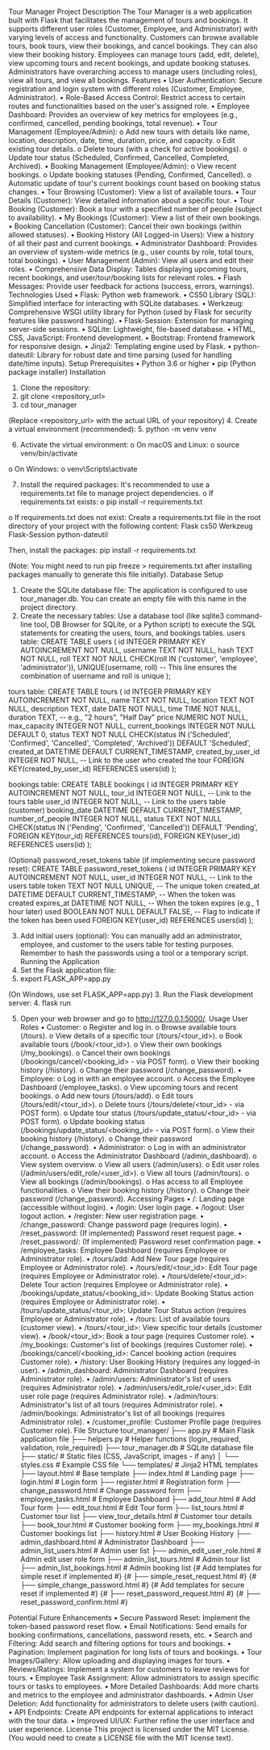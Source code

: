 Tour Manager
Project Description
The Tour Manager is a web application built with Flask that facilitates the management of tours and bookings. It supports different user roles (Customer, Employee, and Administrator) with varying levels of access and functionality.
Customers can browse available tours, book tours, view their bookings, and cancel bookings. They can also view their booking history. Employees can manage tours (add, edit, delete), view upcoming tours and recent bookings, and update booking statuses. Administrators have overarching access to manage users (including roles), view all tours, and view all bookings.
Features
•	User Authentication: Secure registration and login system with different roles (Customer, Employee, Administrator).
•	Role-Based Access Control: Restrict access to certain routes and functionalities based on the user's assigned role.
•	Employee Dashboard: Provides an overview of key metrics for employees (e.g., confirmed, cancelled, pending bookings, total revenue).
•	Tour Management (Employee/Admin):
o	Add new tours with details like name, location, description, date, time, duration, price, and capacity.
o	Edit existing tour details.
o	Delete tours (with a check for active bookings).
o	Update tour status (Scheduled, Confirmed, Cancelled, Completed, Archived).
•	Booking Management (Employee/Admin):
o	View recent bookings.
o	Update booking statuses (Pending, Confirmed, Cancelled).
o	Automatic update of tour's current bookings count based on booking status changes.
•	Tour Browsing (Customer): View a list of available tours.
•	Tour Details (Customer): View detailed information about a specific tour.
•	Tour Booking (Customer): Book a tour with a specified number of people (subject to availability).
•	My Bookings (Customer): View a list of their own bookings.
•	Booking Cancellation (Customer): Cancel their own bookings (within allowed statuses).
•	Booking History (All Logged-in Users): View a history of all their past and current bookings.
•	Administrator Dashboard: Provides an overview of system-wide metrics (e.g., user counts by role, total tours, total bookings).
•	User Management (Admin): View all users and edit their roles.
•	Comprehensive Data Display: Tables displaying upcoming tours, recent bookings, and user/tour/booking lists for relevant roles.
•	Flash Messages: Provide user feedback for actions (success, errors, warnings).
Technologies Used
•	Flask: Python web framework.
•	CS50 Library (SQL): Simplified interface for interacting with SQLite databases.
•	Werkzeug: Comprehensive WSGI utility library for Python (used by Flask for security features like password hashing).
•	Flask-Session: Extension for managing server-side sessions.
•	SQLite: Lightweight, file-based database.
•	HTML, CSS, JavaScript: Frontend development.
•	Bootstrap: Frontend framework for responsive design.
•	Jinja2: Templating engine used by Flask.
•	python-dateutil: Library for robust date and time parsing (used for handling date/time inputs).
Setup
Prerequisites
•	Python 3.6 or higher
•	pip (Python package installer)
Installation
1.	Clone the repository:
2.	git clone <repository_url>
3.	cd tour_manager

(Replace <repository_url> with the actual URL of your repository)
4.	Create a virtual environment (recommended):
5.	python -m venv venv

6.	Activate the virtual environment:
o	On macOS and Linux:
o	source venv/bin/activate

o	On Windows:
o	venv\Scripts\activate

7.	Install the required packages:
It's recommended to use a requirements.txt file to manage project dependencies.
o	If requirements.txt exists:
o	pip install -r requirements.txt

o	If requirements.txt does not exist:
Create a requirements.txt file in the root directory of your project with the following content:
Flask
cs50
Werkzeug
Flask-Session
python-dateutil

Then, install the packages:
pip install -r requirements.txt

(Note: You might need to run pip freeze > requirements.txt after installing packages manually to generate this file initially).
Database Setup
1.	Create the SQLite database file:
The application is configured to use tour_manager.db. You can create an empty file with this name in the project directory.
2.	Create the necessary tables:
Use a database tool (like sqlite3 command-line tool, DB Browser for SQLite, or a Python script) to execute the SQL statements for creating the users, tours, and bookings tables.
users table:
CREATE TABLE users (
    id INTEGER PRIMARY KEY AUTOINCREMENT NOT NULL,
    username TEXT NOT NULL,
    hash TEXT NOT NULL,
    roll TEXT NOT NULL CHECK(roll IN ('customer', 'employee', 'administrator')),
    UNIQUE(username, roll) -- This line ensures the combination of username and roll is unique
);

tours table:
CREATE TABLE tours (
    id INTEGER PRIMARY KEY AUTOINCREMENT NOT NULL,
    name TEXT NOT NULL,
    location TEXT NOT NULL,
    description TEXT,
    date DATE NOT NULL,
    time TIME NOT NULL,
    duration TEXT, -- e.g., "2 hours", "Half Day"
    price NUMERIC NOT NULL,
    max_capacity INTEGER NOT NULL,
    current_bookings INTEGER NOT NULL DEFAULT 0,
    status TEXT NOT NULL CHECK(status IN ('Scheduled', 'Confirmed', 'Cancelled', 'Completed', 'Archived')) DEFAULT 'Scheduled',
    created_at DATETIME DEFAULT CURRENT_TIMESTAMP,
    created_by_user_id INTEGER NOT NULL, -- Link to the user who created the tour
    FOREIGN KEY(created_by_user_id) REFERENCES users(id)
);

bookings table:
CREATE TABLE bookings (
    id INTEGER PRIMARY KEY AUTOINCREMENT NOT NULL,
    tour_id INTEGER NOT NULL, -- Link to the tours table
    user_id INTEGER NOT NULL, -- Link to the users table (customer)
    booking_date DATETIME DEFAULT CURRENT_TIMESTAMP,
    number_of_people INTEGER NOT NULL,
    status TEXT NOT NULL CHECK(status IN ('Pending', 'Confirmed', 'Cancelled')) DEFAULT 'Pending',
    FOREIGN KEY(tour_id) REFERENCES tours(id),
    FOREIGN KEY(user_id) REFERENCES users(id)
);

(Optional) password_reset_tokens table (if implementing secure password reset):
CREATE TABLE password_reset_tokens (
    id INTEGER PRIMARY KEY AUTOINCREMENT NOT NULL,
    user_id INTEGER NOT NULL, -- Link to the users table
    token TEXT NOT NULL UNIQUE, -- The unique token
    created_at DATETIME DEFAULT CURRENT_TIMESTAMP, -- When the token was created
    expires_at DATETIME NOT NULL, -- When the token expires (e.g., 1 hour later)
    used BOOLEAN NOT NULL DEFAULT FALSE, -- Flag to indicate if the token has been used
    FOREIGN KEY(user_id) REFERENCES users(id)
);

3.	Add initial users (optional): You can manually add an administrator, employee, and customer to the users table for testing purposes. Remember to hash the passwords using a tool or a temporary script.
Running the Application
1.	Set the Flask application file:
2.	export FLASK_APP=app.py

(On Windows, use set FLASK_APP=app.py)
3.	Run the Flask development server:
4.	flask run

5.	Open your web browser and go to http://127.0.0.1:5000/.
Usage
User Roles
•	Customer:
o	Register and log in.
o	Browse available tours (/tours).
o	View details of a specific tour (/tours/<tour_id>).
o	Book available tours (/book/<tour_id>).
o	View their own bookings (/my_bookings).
o	Cancel their own bookings (/bookings/cancel/<booking_id> - via POST form).
o	View their booking history (/history).
o	Change their password (/change_password).
•	Employee:
o	Log in with an employee account.
o	Access the Employee Dashboard (/employee_tasks).
o	View upcoming tours and recent bookings.
o	Add new tours (/tours/add).
o	Edit tours (/tours/edit/<tour_id>).
o	Delete tours (/tours/delete/<tour_id> - via POST form).
o	Update tour status (/tours/update_status/<tour_id> - via POST form).
o	Update booking status (/bookings/update_status/<booking_id> - via POST form).
o	View their booking history (/history).
o	Change their password (/change_password).
•	Administrator:
o	Log in with an administrator account.
o	Access the Administrator Dashboard (/admin_dashboard).
o	View system overview.
o	View all users (/admin/users).
o	Edit user roles (/admin/users/edit_role/<user_id>).
o	View all tours (/admin/tours).
o	View all bookings (/admin/bookings).
o	Has access to all Employee functionalities.
o	View their booking history (/history).
o	Change their password (/change_password).
Accessing Pages
•	/: Landing page (accessible without login).
•	/login: User login page.
•	/logout: User logout action.
•	/register: New user registration page.
•	/change_password: Change password page (requires login).
•	/reset_password: (If implemented) Password reset request page.
•	/reset_password/<token>: (If implemented) Password reset confirmation page.
•	/employee_tasks: Employee Dashboard (requires Employee or Administrator role).
•	/tours/add: Add New Tour page (requires Employee or Administrator role).
•	/tours/edit/<tour_id>: Edit Tour page (requires Employee or Administrator role).
•	/tours/delete/<tour_id>: Delete Tour action (requires Employee or Administrator role).
•	/bookings/update_status/<booking_id>: Update Booking Status action (requires Employee or Administrator role).
•	/tours/update_status/<tour_id>: Update Tour Status action (requires Employee or Administrator role).
•	/tours: List of available tours (customer view).
•	/tours/<tour_id>: View specific tour details (customer view).
•	/book/<tour_id>: Book a tour page (requires Customer role).
•	/my_bookings: Customer's list of bookings (requires Customer role).
•	/bookings/cancel/<booking_id>: Cancel booking action (requires Customer role).
•	/history: User Booking History (requires any logged-in user).
•	/admin_dashboard: Administrator Dashboard (requires Administrator role).
•	/admin/users: Administrator's list of users (requires Administrator role).
•	/admin/users/edit_role/<user_id>: Edit user role page (requires Administrator role).
•	/admin/tours: Administrator's list of all tours (requires Administrator role).
•	/admin/bookings: Administrator's list of all bookings (requires Administrator role).
•	/customer_profile: Customer Profile page (requires Customer role).
File Structure
tour_manager/
├── app.py              # Main Flask application file
├── helpers.py          # Helper functions (login_required, validation, role_required)
├── tour_manager.db     # SQLite database file
├── static/             # Static files (CSS, JavaScript, images - if any)
│   └── styles.css      # Example CSS file
└── templates/          # Jinja2 HTML templates
    ├── layout.html     # Base template
    ├── index.html      # Landing page
    ├── login.html      # Login form
    ├── register.html   # Registration form
    ├── change_password.html # Change password form
    ├── employee_tasks.html # Employee Dashboard
    ├── add_tour.html     # Add Tour form
    ├── edit_tour.html    # Edit Tour form
    ├── list_tours.html   # Customer tour list
    ├── view_tour_details.html # Customer tour details
    ├── book_tour.html    # Customer booking form
    ├── my_bookings.html  # Customer bookings list
    ├── history.html      # User Booking History
    ├── admin_dashboard.html # Administrator Dashboard
    ├── admin_list_users.html # Admin user list
    ├── admin_edit_user_role.html # Admin edit user role form
    ├── admin_list_tours.html # Admin tour list
    ├── admin_list_bookings.html # Admin booking list
    {# Add templates for simple reset if implemented #}
    {# ├── simple_reset_request.html #}
    {# ├── simple_change_password.html #}
    {# Add templates for secure reset if implemented #}
    {# ├── reset_password_request.html #}
    {# ├── reset_password_confirm.html #}

Potential Future Enhancements
•	Secure Password Reset: Implement the token-based password reset flow.
•	Email Notifications: Send emails for booking confirmations, cancellations, password resets, etc.
•	Search and Filtering: Add search and filtering options for tours and bookings.
•	Pagination: Implement pagination for long lists of tours and bookings.
•	Tour Images/Gallery: Allow uploading and displaying images for tours.
•	Reviews/Ratings: Implement a system for customers to leave reviews for tours.
•	Employee Task Assignment: Allow administrators to assign specific tours or tasks to employees.
•	More Detailed Dashboards: Add more charts and metrics to the employee and administrator dashboards.
•	Admin User Deletion: Add functionality for administrators to delete users (with caution).
•	API Endpoints: Create API endpoints for external applications to interact with the tour data.
•	Improved UI/UX: Further refine the user interface and user experience.
License
This project is licensed under the MIT License. (You would need to create a LICENSE file with the MIT license text).